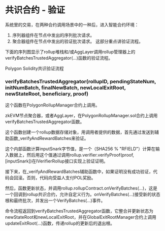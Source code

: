 # 共识合约 - 验证

系统里的交易，在两种合约调用场景中的一种后，进入智能合约环境：

1. 序列器组件在节点中发出的序列批次请求。
2. 聚合器组件在节点中发出的验证批次请求。
这部分重点讲验证流程。

下面的序列图显示了rollup堆栈和/或AggLayer调用rollup管理器上的verifyBatchesTrustedAggregator(...)函数的验证流程。

Polygon Solidity共识验证流程

### verifyBatchesTrustedAggregator(rollupID, pendingStateNum, initNumBatch, finalNewBatch, newLocalExitRoot, newStateRoot, beneficiary, proof)

这个函数在PolygonRollupManager合约上调用。

zkEVM节点聚合器，或者AggLayer，在PolygonRollupManager.sol合约上调用verifyBatchesTrustedAggregator函数。

这个函数创建一个rollup数据存储对象，用调用者提供的数据，首先通过发送到辅助函数_verifyAndRewardBatches来验证。

这个内部函数计算inputSnark字节值，是一个（SHA256 % "RFIELD"）计算在输入数据上，然后用这个值通过调用rollup.verifier.verifyProof(proof, [inputSnark])在IVerifierRollup接口实现上验证证明。

接下来，在_verifyAndRewardBatches辅助函数中，如果证明没有成功验证，代码会回滚。否则，代码向受益人支付POL奖励。

然后，函数更新状态，并调用rollup.rollupContract.onVerifyBatches(...)，这是一个回调到rollup共识合约，允许自定义行为。onVerifyBatches(...)接受新的状态根和最终批次，并发出一个VerifyBatches(...)事件。

命令流程返回到verifyBatchesTrustedAggregator函数，它整合并更新状态为newStateRoot和newLocalExitRoot，并在GlobalExitRootManager合约上调用updateExitRoot(...)函数，传递rollup的更新后的退出根。